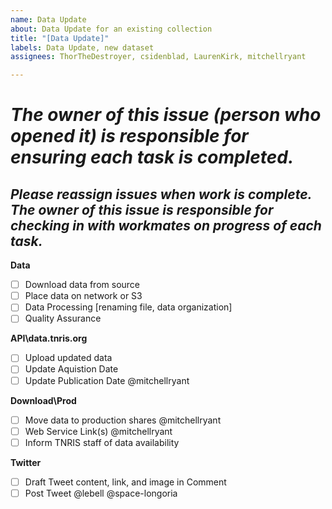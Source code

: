 ```yaml
---
name: Data Update
about: Data Update for an existing collection
title: "[Data Update]"
labels: Data Update, new dataset
assignees: ThorTheDestroyer, csidenblad, LaurenKirk, mitchellryant

---
```


# ***The owner of this issue (person who opened it) is responsible for ensuring each task is completed.***
## ***Please reassign issues when work is complete. The owner of this issue is responsible for checking in with workmates on progress of each task.***

**Data**
- [ ] Download data from source
- [ ] Place data on network or S3
- [ ] Data Processing [renaming file, data organization]
- [ ] Quality Assurance

**API\data.tnris.org**
- [ ] Upload updated data
- [ ] Update Aquistion Date
- [ ] Update Publication Date @mitchellryant
	
**Download\Prod**
- [ ] Move data to production shares @mitchellryant
- [ ] Web Service Link(s) @mitchellryant
- [ ] Inform TNRIS staff of data availability

**Twitter**
- [ ] Draft Tweet content, link, and image in Comment 
- [ ] Post Tweet @lebell @space-longoria
